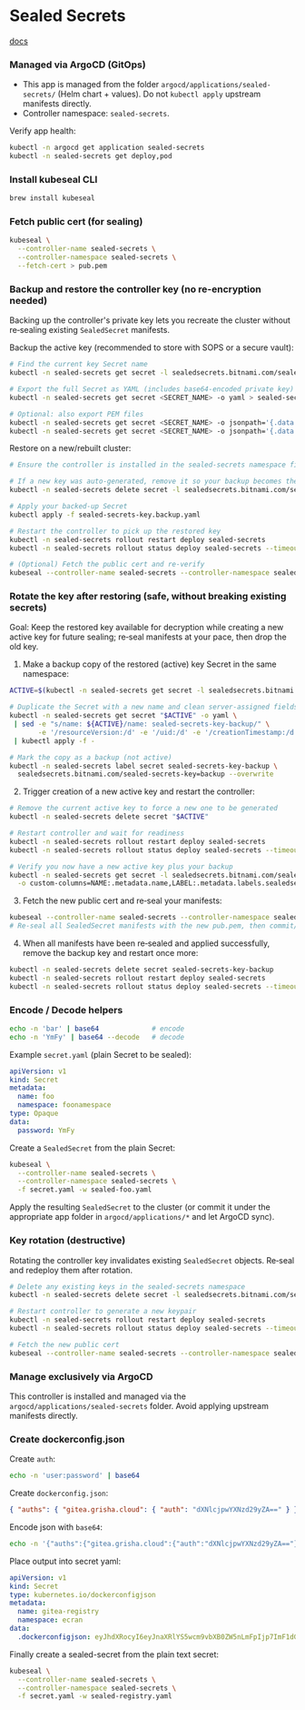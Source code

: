 # Sealed Secrets

[docs](https://github.com/bitnami-labs/sealed-secrets?tab=readme-ov-file#usage)

### Managed via ArgoCD (GitOps)

- This app is managed from the folder `argocd/applications/sealed-secrets/` (Helm chart + values). Do not `kubectl apply` upstream manifests directly.
- Controller namespace: `sealed-secrets`.

Verify app health:

```bash
kubectl -n argocd get application sealed-secrets
kubectl -n sealed-secrets get deploy,pod
```

### Install kubeseal CLI

```bash
brew install kubeseal
```

### Fetch public cert (for sealing)

```bash
kubeseal \
  --controller-name sealed-secrets \
  --controller-namespace sealed-secrets \
  --fetch-cert > pub.pem
```

### Backup and restore the controller key (no re-encryption needed)

Backing up the controller's private key lets you recreate the cluster without re‑sealing existing `SealedSecret` manifests.

Backup the active key (recommended to store with SOPS or a secure vault):

```bash
# Find the current key Secret name
kubectl -n sealed-secrets get secret -l sealedsecrets.bitnami.com/sealed-secrets-key -o name

# Export the full Secret as YAML (includes base64-encoded private key)
kubectl -n sealed-secrets get secret <SECRET_NAME> -o yaml > sealed-secrets-key.backup.yaml

# Optional: also export PEM files
kubectl -n sealed-secrets get secret <SECRET_NAME> -o jsonpath='{.data.tls\.crt}' | base64 -d > sealed-secrets.crt
kubectl -n sealed-secrets get secret <SECRET_NAME> -o jsonpath='{.data.tls\.key}' | base64 -d > sealed-secrets.key
```

Restore on a new/rebuilt cluster:

```bash
# Ensure the controller is installed in the sealed-secrets namespace first

# If a new key was auto-generated, remove it so your backup becomes the active key
kubectl -n sealed-secrets delete secret -l sealedsecrets.bitnami.com/sealed-secrets-key --ignore-not-found=true

# Apply your backed-up Secret
kubectl apply -f sealed-secrets-key.backup.yaml

# Restart the controller to pick up the restored key
kubectl -n sealed-secrets rollout restart deploy sealed-secrets
kubectl -n sealed-secrets rollout status deploy sealed-secrets --timeout=60s

# (Optional) Fetch the public cert and re-verify
kubeseal --controller-name sealed-secrets --controller-namespace sealed-secrets --fetch-cert > pub.pem
```

### Rotate the key after restoring (safe, without breaking existing secrets)

Goal: Keep the restored key available for decryption while creating a new active key for future sealing; re‑seal manifests at your pace, then drop the old key.

1) Make a backup copy of the restored (active) key Secret in the same namespace:

```bash
ACTIVE=$(kubectl -n sealed-secrets get secret -l sealedsecrets.bitnami.com/sealed-secrets-key=active -o jsonpath='{.items[0].metadata.name}')

# Duplicate the Secret with a new name and clean server-assigned fields
kubectl -n sealed-secrets get secret "$ACTIVE" -o yaml \
 | sed -e "s/name: ${ACTIVE}/name: sealed-secrets-key-backup/" \
       -e '/resourceVersion:/d' -e '/uid:/d' -e '/creationTimestamp:/d' \
 | kubectl apply -f -

# Mark the copy as a backup (not active)
kubectl -n sealed-secrets label secret sealed-secrets-key-backup \
  sealedsecrets.bitnami.com/sealed-secrets-key=backup --overwrite
```

2) Trigger creation of a new active key and restart the controller:

```bash
# Remove the current active key to force a new one to be generated
kubectl -n sealed-secrets delete secret "$ACTIVE"

# Restart controller and wait for readiness
kubectl -n sealed-secrets rollout restart deploy sealed-secrets
kubectl -n sealed-secrets rollout status deploy sealed-secrets --timeout=60s

# Verify you now have a new active key plus your backup
kubectl -n sealed-secrets get secret -l sealedsecrets.bitnami.com/sealed-secrets-key \
  -o custom-columns=NAME:.metadata.name,LABEL:.metadata.labels.sealedsecrets\.bitnami\.com/sealed-secrets-key,CREATED:.metadata.creationTimestamp
```

3) Fetch the new public cert and re‑seal your manifests:

```bash
kubeseal --controller-name sealed-secrets --controller-namespace sealed-secrets --fetch-cert > pub.pem
# Re-seal all SealedSecret manifests with the new pub.pem, then commit/apply
```

4) When all manifests have been re‑sealed and applied successfully, remove the backup key and restart once more:

```bash
kubectl -n sealed-secrets delete secret sealed-secrets-key-backup
kubectl -n sealed-secrets rollout restart deploy sealed-secrets
kubectl -n sealed-secrets rollout status deploy sealed-secrets --timeout=60s
```

### Encode / Decode helpers

```bash
echo -n 'bar' | base64             # encode
echo -n 'YmFy' | base64 --decode   # decode
```

Example `secret.yaml` (plain Secret to be sealed):

```yaml
apiVersion: v1
kind: Secret
metadata:
  name: foo
  namespace: foonamespace
type: Opaque
data:
  password: YmFy
```

Create a `SealedSecret` from the plain Secret:

```bash
kubeseal \
  --controller-name sealed-secrets \
  --controller-namespace sealed-secrets \
  -f secret.yaml -w sealed-foo.yaml
```

Apply the resulting `SealedSecret` to the cluster (or commit it under the appropriate app folder in `argocd/applications/*` and let ArgoCD sync).

### Key rotation (destructive)

Rotating the controller key invalidates existing `SealedSecret` objects. Re‑seal and redeploy them after rotation.

```bash
# Delete any existing keys in the sealed-secrets namespace
kubectl -n sealed-secrets delete secret -l sealedsecrets.bitnami.com/sealed-secrets-key --ignore-not-found=true

# Restart controller to generate a new keypair
kubectl -n sealed-secrets rollout restart deploy sealed-secrets
kubectl -n sealed-secrets rollout status deploy sealed-secrets --timeout=60s

# Fetch the new public cert
kubeseal --controller-name sealed-secrets --controller-namespace sealed-secrets --fetch-cert > pub.pem
```

### Manage exclusively via ArgoCD

This controller is installed and managed via the `argocd/applications/sealed-secrets` folder. Avoid applying upstream manifests directly.

### Create dockerconfig.json

Create `auth`:

```bash
echo -n 'user:password' | base64
```

Create `dockerconfig.json`:

```json
{ "auths": { "gitea.grisha.cloud": { "auth": "dXNlcjpwYXNzd29yZA==" } } }
```

Encode json with `base64`:

```bash
echo -n '{"auths":{"gitea.grisha.cloud":{"auth":"dXNlcjpwYXNzd29yZA=="}}}' | base64
```

Place output into secret yaml:

```yaml
apiVersion: v1
kind: Secret
type: kubernetes.io/dockerconfigjson
metadata:
  name: gitea-registry
  namespace: ecran
data:
  .dockerconfigjson: eyJhdXRocyI6eyJnaXRlYS5wcm9vbXB0ZW5nLmFpIjp7ImF1dGgiOiJkWE5sY2pwd1lYTnpkMjl5WkE9PSJ9fX0=
```

Finally create a sealed-secret from the plain text secret:

```bash
kubeseal \
  --controller-name sealed-secrets \
  --controller-namespace sealed-secrets \
  -f secret.yaml -w sealed-registry.yaml
```
